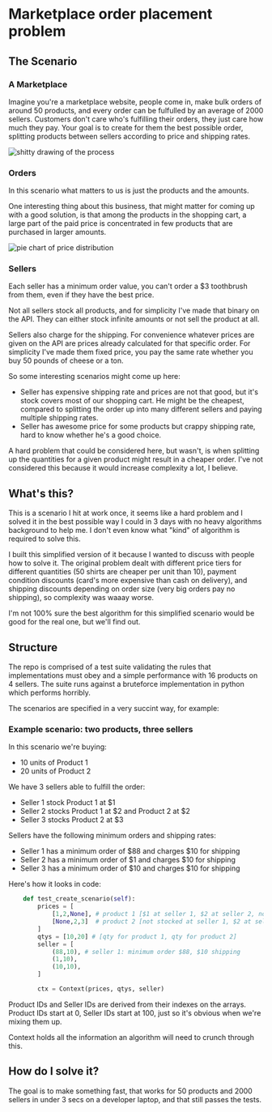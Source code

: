 # Marketplace order placement problem

## The Scenario

### A Marketplace

Imagine you're a marketplace website, people come in, make bulk orders of around 50 products, and every order can be fulfulled by an average of 2000 sellers. Customers don't care who's fulfilling their orders, they just care how much they pay. Your goal is to create for them the best possible order, splitting products between sellers according to price and shipping rates.

![shitty drawing of the process]()

### Orders

In this scenario what matters to us is just the products and the amounts.

One interesting thing about this business, that might matter for coming up with a good solution, is that among the products in the shopping cart, a large part of the paid price is concentrated in few products that are purchased in larger amounts.

![pie chart of price distribution]()

### Sellers

Each seller has a minimum order value, you can't order a $3 toothbrush from them, even if they have the best price.

Not all sellers stock all products, and for simplicity I've made that binary on the API. They can either stock infinite amounts or not sell the product at all.

Sellers also charge for the shipping. For convenience whatever prices are given on the API are prices already calculated for that specific order. For simplicity I've made them fixed price, you pay the same rate whether you buy 50 pounds of cheese or a ton.

So some interesting scenarios might come up here:

* Seller has expensive shipping rate and prices are not that good, but it's stock covers most of our shopping cart. He might be the cheapest, compared to splitting the order up into many different sellers and paying multiple shipping rates.
* Seller has awesome price for some products but crappy shipping rate, hard to know whether he's a good choice.

A hard problem that could be considered here, but wasn't, is when splitting up the quantities for a given product might result in a cheaper order. I've not considered this because it would increase complexity a lot, I believe.

## What's this?

This is a scenario I hit at work once, it seems like a hard problem and I solved it in the best possible way I could in 3 days with no heavy algorithms background to help me. I don't even know what "kind" of algorithm is required to solve this.

I built this simplified version of it because I wanted to discuss with people how to solve it. The original problem dealt with different price tiers for different quantities (50 shirts are cheaper per unit than 10), payment condition discounts (card's more expensive than cash on delivery), and shipping discounts depending on order size (very big orders pay no shipping), so complexity was waaay worse. 

I'm not 100% sure the best algorithm for this simplified scenario would be good for the real one, but we'll find out.

## Structure

The repo is comprised of a test suite validating the rules that implementations must obey and a simple performance with 16 products on 4 sellers. The suite runs against a bruteforce implementation in python which performs horribly.

The scenarios are specified in a very succint way, for example:

### Example scenario: two products, three sellers

In this scenario we're buying:

* 10 units of Product 1
* 20 units of Product 2

We have 3 sellers able to fulfill the order:

* Seller 1 stock Product 1 at $1
* Seller 2 stocks Product 1 at $2 and Product 2 at $2
* Seller 3 stocks Product 2 at $3

Sellers have the following minimum orders and shipping rates:

* Seller 1 has a minimum order of $88 and charges $10 for shipping
* Seller 2 has a minimum order of $1 and charges $10 for shipping
* Seller 3 has a minimum order of $10 and charges $10 for shipping

Here's how it looks in code:

```python
	def test_create_scenario(self):
		prices = [
			[1,2,None], # product 1 [$1 at seller 1, $2 at seller 2, not stocked at seller 3]
			[None,2,3]  # product 2 [not stocked at seller 1, $2 at seller 2, $3 at seller 3]
		]
		qtys = [10,20] # [qty for product 1, qty for product 2]
		seller = [
			(88,10), # seller 1: minimum order $88, $10 shipping
			(1,10),
			(10,10),
		]

		ctx = Context(prices, qtys, seller)
```

Product IDs and Seller IDs are derived from their indexes on the arrays. Product IDs start at 0, Seller IDs start at 100, just so it's obvious when we're mixing them up.

Context holds all the information an algorithm will need to crunch through this.

## How do I solve it?

The goal is to make something fast, that works for 50 products and 2000 sellers in under 3 secs on a developer laptop, and that still passes the tests.
